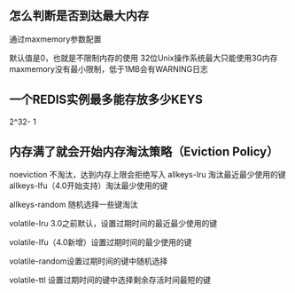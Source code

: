 ## 怎么判断是否到达最大内存

通过maxmemory参数配置

默认值是0，也就是不限制内存的使用
32位Unix操作系统最大只能使用3G内存
maxmemory没有最小限制，低于1MB会有WARNING日志



## 一个REDIS实例最多能存放多少KEYS
2^32- 1



## 内存满了就会开始内存淘汰策略（Eviction Policy）
noeviction 不淘汰，达到内存上限会拒绝写入
allkeys-Iru 淘汰最近最少使用的键
allkeys-Ifu（4.0开始支持）淘汰最少使用的键

allkeys-random 随机选择一些键淘汰

volatile-Iru 3.0之前默认，设置过期时间的最近最少使用的键

volatile-Ifu（4.0新增）设置过期时间的最少使用的键

volatile-random设置过期时间的键中随机选择

volatile-ttl 设置过期时间的键中选择剩余存活时间最短的键